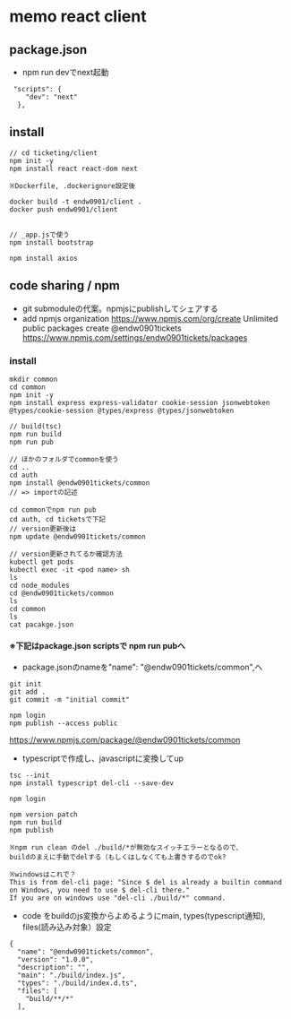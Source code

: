 # memo react client

## package.json

- npm run devでnext起動
```
 "scripts": {
    "dev": "next"
  },
```

## install

```
// cd ticketing/client
npm init -y
npm install react react-dom next

※Dockerfile, .dockerignore設定後

docker build -t endw0901/client .
docker push endw0901/client


// _app.jsで使う
npm install bootstrap

npm install axios
```

## code sharing  / npm
- git submoduleの代案。npmjsにpublishしてシェアする
- add npmjs organization
https://www.npmjs.com/org/create
Unlimited public packages create
@endw0901tickets
https://www.npmjs.com/settings/endw0901tickets/packages

### install

```
mkdir common
cd common
npm init -y
npm install express express-validator cookie-session jsonwebtoken @types/cookie-session @types/express @types/jsonwebtoken

// build(tsc)
npm run build
npm run pub

// ほかのフォルダでcommonを使う
cd ..
cd auth
npm install @endw0901tickets/common
// => importの記述

cd commonでnpm run pub
cd auth, cd ticketsで下記
// version更新後は
npm update @endw0901tickets/common

// version更新されてるか確認方法
kubectl get pods
kubectl exec -it <pod name> sh
ls
cd node_modules
cd @endw0901tickets/common
ls
cd common
ls
cat pacakge.json
```

#### ※下記はpackage.json scriptsで npm run pubへ
- package.jsonのnameを"name": "@endw0901tickets/common",へ

```
git init
git add .
git commit -m "initial commit"

npm login
npm publish --access public

```

https://www.npmjs.com/package/@endw0901tickets/common

- typescriptで作成し、javascriptに変換してup

```
tsc --init
npm install typescript del-cli --save-dev

npm login

npm version patch
npm run build
npm publish

※npm run clean のdel ./build/*が無効なスイッチエラーとなるので、
buildのまえに手動でdelする（もしくはしなくても上書きするのでok?

※windowsはこれで？
This is from del-cli page: "Since $ del is already a builtin command on Windows, you need to use $ del-cli there."
If you are on windows use "del-cli ./build/*" command.
```

- code をbuildのjs変換からよめるようにmain, types(typescript通知), files(読み込み対象）設定
```
{
  "name": "@endw0901tickets/common",
  "version": "1.0.0",
  "description": "",
  "main": "./build/index.js",
  "types": "./build/index.d.ts",
  "files": [
    "build/**/*"
  ],
  ```